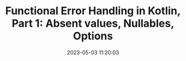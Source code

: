 ---
layout: post
title: "Functional Error Handling in Kotlin, Part 1: Absent values, Nullables, Options"
date:   2023-05-03 11:20:03
comments: true
categories: kotlin functional-programming arrow
tags:
    - kotlin
    - functional-programming
    - arrow
summary: "Whether we develop using an object-oriented or functional approach, we always have the problem of handling errors. Kotlin offers a lot of different methods to do it. Here, we'll focus on strategies that deal with the error without managing its cause, i.e., nullable types and Arrow Option types."
social-share: true
social-title: "Functional Error Handling in Kotlin, Part 1: Absent values, Nullables, Options"
social-tags: "kotlin, programming, arrow"
math: false
rockthejvm: https://blog.rockthejvm.com/functional-error-handling-in-kotlin/
---